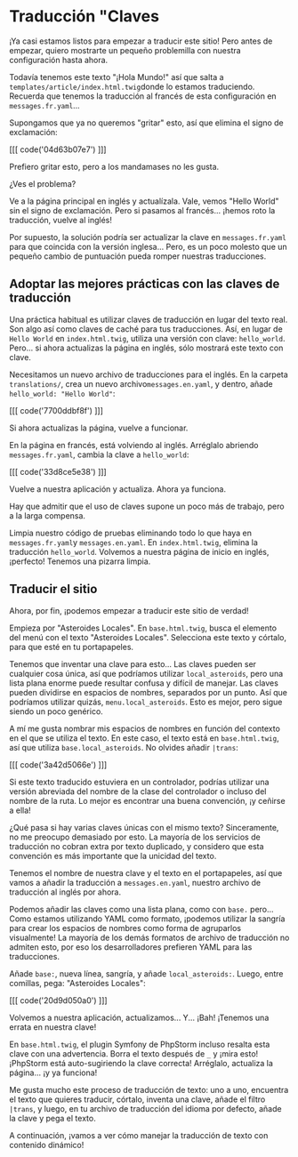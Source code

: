 # Traducción "Claves

¡Ya casi estamos listos para empezar a traducir este sitio! Pero antes de empezar, quiero mostrarte un pequeño problemilla con nuestra configuración hasta ahora.

Todavía tenemos este texto "¡Hola Mundo!" así que salta a `templates/article/index.html.twig`donde lo estamos traduciendo. Recuerda que tenemos la traducción al francés de esta configuración en `messages.fr.yaml`...

Supongamos que ya no queremos "gritar" esto, así que elimina el signo de exclamación:

[[[ code('04d63b07e7') ]]]

Prefiero gritar esto, pero a los mandamases no les gusta.

¿Ves el problema?

Ve a la página principal en inglés y actualízala. Vale, vemos "Hello World" sin el signo de exclamación. Pero si pasamos al francés... ¡hemos roto la traducción, vuelve al inglés!

Por supuesto, la solución podría ser actualizar la clave en `messages.fr.yaml` para que coincida con la versión inglesa... Pero, es un poco molesto que un pequeño cambio de puntuación pueda romper nuestras traducciones.

## Adoptar las mejores prácticas con las claves de traducción

Una práctica habitual es utilizar claves de traducción en lugar del texto real. Son algo así como claves de caché para tus traducciones. Así, en lugar de `Hello World` en `index.html.twig`, utiliza una versión con clave: `hello_world`. Pero... si ahora actualizas la página en inglés, sólo mostrará este texto con clave.

Necesitamos un nuevo archivo de traducciones para el inglés. En la carpeta `translations/`, crea un nuevo archivo`messages.en.yaml`, y dentro, añade `hello_world: "Hello World"`:

[[[ code('7700ddbf8f') ]]]

Si ahora actualizas la página, vuelve a funcionar.

En la página en francés, está volviendo al inglés. Arréglalo abriendo `messages.fr.yaml`, cambia la clave a `hello_world`:

[[[ code('33d8ce5e38') ]]]

Vuelve a nuestra aplicación y actualiza. Ahora ya funciona.

Hay que admitir que el uso de claves supone un poco más de trabajo, pero a la larga compensa.

Limpia nuestro código de pruebas eliminando todo lo que haya en `messages.fr.yaml`y `messages.en.yaml`. En `index.html.twig`, elimina la traducción `hello_world`. Volvemos a nuestra página de inicio en inglés, ¡perfecto! Tenemos una pizarra limpia.

## Traducir el sitio

Ahora, por fin, ¡podemos empezar a traducir este sitio de verdad!

Empieza por "Asteroides Locales". En `base.html.twig`, busca el elemento del menú con el texto "Asteroides Locales". Selecciona este texto y córtalo, para que esté en tu portapapeles.

Tenemos que inventar una clave para esto... Las claves pueden ser cualquier cosa única, así que podríamos utilizar `local_asteroids`, pero una lista plana enorme puede resultar confusa y difícil de manejar. Las claves pueden dividirse en espacios de nombres, separados por un punto. Así que podríamos utilizar quizás, `menu.local_asteroids`. Esto es mejor, pero sigue siendo un poco genérico.

A mí me gusta nombrar mis espacios de nombres en función del contexto en el que se utiliza el texto. En este caso, el texto está en `base.html.twig`, así que utiliza `base.local_asteroids`. No olvides añadir `|trans`:

[[[ code('3a42d5066e') ]]]

Si este texto traducido estuviera en un controlador, podrías utilizar una versión abreviada del nombre de la clase del controlador o incluso del nombre de la ruta. Lo mejor es encontrar una buena convención, ¡y ceñirse a ella!

¿Qué pasa si hay varias claves únicas con el mismo texto? Sinceramente, no me preocupo demasiado por esto. La mayoría de los servicios de traducción no cobran extra por texto duplicado, y considero que esta convención es más importante que la unicidad del texto.

Tenemos el nombre de nuestra clave y el texto en el portapapeles, así que vamos a añadir la traducción a `messages.en.yaml`, nuestro archivo de traducción al inglés por ahora.

Podemos añadir las claves como una lista plana, como con `base.` pero... Como estamos utilizando YAML como formato, ¡podemos utilizar la sangría para crear los espacios de nombres como forma de agruparlos visualmente! La mayoría de los demás formatos de archivo de traducción no admiten esto, por eso los desarrolladores prefieren YAML para las traducciones.

Añade `base:`, nueva línea, sangría, y añade `local_asteroids:`. Luego, entre comillas, pega: "Asteroides Locales":

[[[ code('20d9d050a0') ]]]

Volvemos a nuestra aplicación, actualizamos... Y... ¡Bah! ¡Tenemos una errata en nuestra clave!

En `base.html.twig`, el plugin Symfony de PhpStorm incluso resalta esta clave con una advertencia. Borra el texto después de `_` y ¡mira esto! ¡PhpStorm está auto-sugiriendo la clave correcta! Arréglalo, actualiza la página... ¡y ya funciona!

Me gusta mucho este proceso de traducción de texto: uno a uno, encuentra el texto que quieres traducir, córtalo, inventa una clave, añade el filtro `|trans`, y luego, en tu archivo de traducción del idioma por defecto, añade la clave y pega el texto.

A continuación, ¡vamos a ver cómo manejar la traducción de texto con contenido dinámico!
